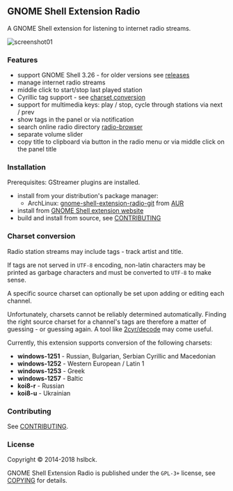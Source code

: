 ## GNOME Shell Extension Radio

A GNOME Shell extension for listening to internet radio streams.

![screenshot01]

### Features

* support GNOME Shell 3.26 - for older versions see [releases]
* manage internet radio streams
* middle click to start/stop last played station
* Cyrillic tag support - see [charset conversion]
* support for multimedia keys: play / stop, cycle through stations via next / prev
* show tags in the panel or via notification
* search online radio directory [radio-browser]
* separate volume slider
* copy title to clipboard via button in the radio menu or via middle click on the panel title  

### Installation

Prerequisites: GStreamer plugins are installed.

* install from your distribution's package manager:
  * ArchLinux: [gnome-shell-extension-radio-git] from [AUR]
* install from [GNOME Shell extension website]
* build and install from source, see [CONTRIBUTING]

### Charset conversion

Radio station streams may include tags - track artist and title.

If tags are not served in `UTF-8` encoding, non-latin characters may be printed as garbage characters and must be converted to `UTF-8` to make sense.

A specific source charset can optionally be set upon adding or editing each channel.

Unfortunately, charsets cannot be reliably determined automatically. Finding the right source charset for a channel's tags are therefore a matter of guessing - or guessing again. A tool like [2cyr/decode] may come useful.

Currently, this extension supports conversion of the following charsets:

* **windows-1251** - Russian, Bulgarian, Serbian Cyrillic and Macedonian
* **windows-1252** - Western European / Latin 1
* **windows-1253** - Greek
* **windows-1257** - Baltic
* **koi8-r** - Russian
* **koi8-u** - Ukrainian

### Contributing

See [CONTRIBUTING].

### License

Copyright © 2014-2018 hslbck.

GNOME Shell Extension Radio is published under the `GPL-3+` license, see [COPYING] for details.

[releases]: https://github.com/hslbck/gnome-shell-extension-radio/releases
[charset conversion]: #charset-conversion
[screenshot01]: https://raw.githubusercontent.com/hslbck/gnome-shell-extension-radio/master/radio-extension.png
[GNOME Shell extension website]: https://extensions.gnome.org/extension/836/internet-radio/
[gnome-shell-extension-radio-git]: https://aur.archlinux.org/packages/gnome-shell-extension-radio-git/
[AUR]: https://aur.archlinux.org
[radio-browser]: https://www.radio-browser.info/
[2cyr/decode]: https://2cyr.com/decode/
[CONTRIBUTING]: ./CONTRIBUTING.md
[COPYING]: ./COPYING

[//]: # (Following lines are only about this file.)
[//]: # (Copyright © 2014-2018 hslbck <hslbck@gmail.com>)
[//]: # (Copyright © 2016-2017 Léo Andrès <leo@ndrs.fr>)
[//]: # (This file is distributed under the same license as the gnome-shell-extension-radio package.)
